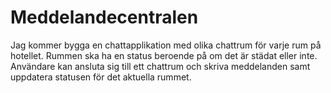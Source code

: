 # Meddelandecentralen

Jag kommer bygga en chattapplikation med olika chattrum för varje rum på hotellet.
Rummen ska ha en status beroende på om det är städat eller inte. Användare kan ansluta sig till ett chattrum och skriva meddelanden samt uppdatera statusen för det aktuella rummet.

